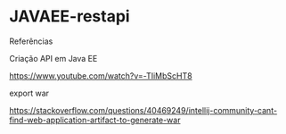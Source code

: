 # JAVAEE-restapi

Referências

Criação API em Java EE

https://www.youtube.com/watch?v=-TIiMbScHT8


export war

https://stackoverflow.com/questions/40469249/intellij-community-cant-find-web-application-artifact-to-generate-war
